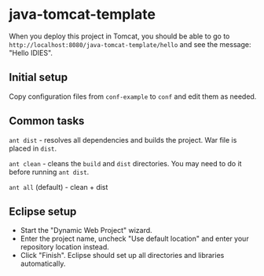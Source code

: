 # java-tomcat-template

When you deploy this project in Tomcat, you should be able to go to `http://localhost:8080/java-tomcat-template/hello` and see the message: "Hello IDIES".

## Initial setup

Copy configuration files from `conf-example` to `conf` and edit them as needed.

## Common tasks

`ant dist` - resolves all dependencies and builds the project. War file is placed in `dist`. 

`ant clean` - cleans the `build` and `dist` directories. You may need to do it before running `ant dist`.

`ant all` (default) - clean + dist

## Eclipse setup

- Start the "Dynamic Web Project" wizard.
- Enter the project name, uncheck "Use default location" and enter your repository location instead.
- Click "Finish". Eclipse should set up all directories and libraries automatically.
